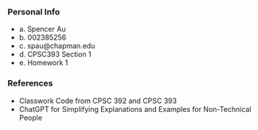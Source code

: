 ### Personal Info
<ul>
<li>a. Spencer Au</li>
<li>b. 002385256</li>
<li>c. spau@chapman.edu</li>
<li>d. CPSC393 Section 1</li>
<li>e. Homework 1</li>
</ul>

### References
<ul>
  <li>Classwork Code from CPSC 392 and CPSC 393</li>
  <li>ChatGPT for Simplifying Explanations and Examples for Non-Technical People</li>
</ul>
